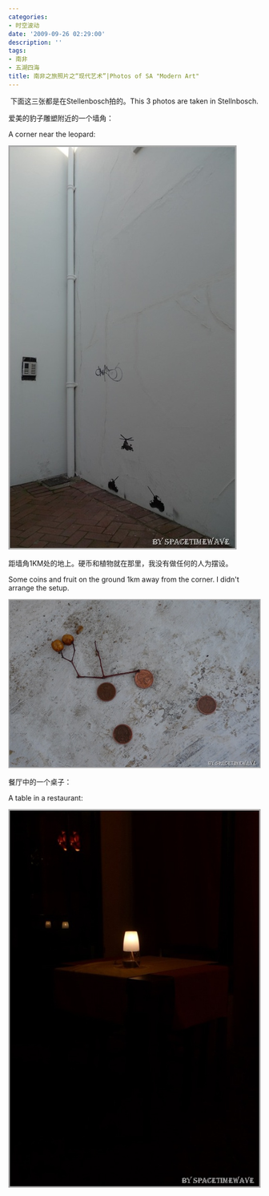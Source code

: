 ```yaml
---
categories:
- 时空波动
date: '2009-09-26 02:29:00'
description: ''
tags:
- 南非
- 五湖四海
title: 南非之旅照片之“现代艺术”|Photos of SA "Modern Art"
---
```

 下面这三张都是在Stellenbosch拍的。This 3 photos are taken in Stellnbosch.  


 爱美的豹子雕塑附近的一个墙角：

A corner near the leopard:   


 [![P1010721](/assets/spacetimewave/2009/09/p1010721_thumb10.jpg "P1010721")](https://rjvapw.bay.livefilestore.com/y1m2yQC0-maWf-mZ5Gez3N1rrb4S22ipU9iuKU9sqUVjTdaIWERrqvzQBOtF54Zizn9gHD-PbboQou3Nq4zljnDTO9JuHjgX1UcOqGkmLz1eARPtJDLY9E6290jmLg_YTFxpp83F5UkGSp60UeNOGuueg/P1010721%5B12%5D.jpg) 

 距墙角1KM处的地上。硬币和植物就在那里，我没有做任何的人为摆设。

Some coins and fruit on the ground 1km away from the corner. I didn't arrange the setup.  


 [![P1010731](/assets/spacetimewave/2009/09/p1010731_thumb5.jpg "P1010731")](https://rjvapw.bay.livefilestore.com/y1moMMfs7hW8ooHS01U78q0AY4ZkLATxJeBuwjzgngxY2yG9VjFVnJYbwdl3j6aOraA_tU6zwl8-qVkk6yN5m1jM22HYunWsyWtoJURxtXJLwHp6XfjpJ1vPqbnudrR1iQis0iFQFsia_wSEhFoQBlpog/P1010731%5B7%5D.jpg) 

   


 餐厅中的一个桌子：

A table in a restaurant:  


 [![P1020232](/assets/spacetimewave/2009/09/p1020232_thumb8.jpg "P1020232")](https://rjvapw.bay.livefilestore.com/y1mqxMk6gxmKtcaAhiUTYlhNj1EvcmAXx3nXA4XqOkMgVBApa3-orCIBMzA1v3kGAYbN8MM9tIBkkFZx71ILgRWT1ofVxMqYYXhTQu1txIUcKk7QSGEW97Xniz_tV65z3KVN4u7CuAodyMZfyk7tABwKw/P1020232%5B10%5D.jpg)

   
   
